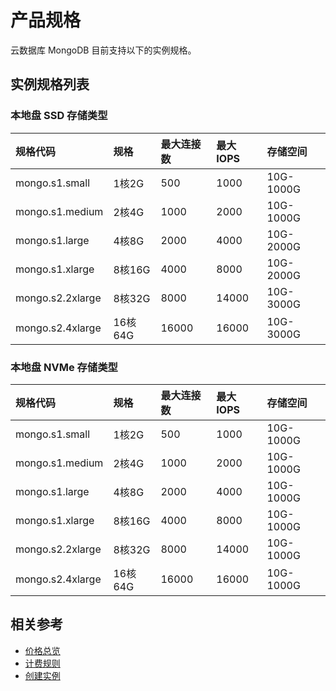 # 产品规格

云数据库 MongoDB 目前支持以下的实例规格。

## 实例规格列表

### 本地盘 SSD 存储类型

| 规格代码         | 规格    | 最大连接数 | 最大IOPS | 存储空间  |
| :--------------- | :------ | :--------- | :------- | :-------- |
| mongo.s1.small   | 1核2G   | 500        | 1000     | 10G-1000G |
| mongo.s1.medium  | 2核4G   | 1000       | 2000     | 10G-1000G |
| mongo.s1.large   | 4核8G   | 2000       | 4000     | 10G-2000G |
| mongo.s1.xlarge  | 8核16G  | 4000       | 8000     | 10G-2000G |
| mongo.s2.2xlarge | 8核32G  | 8000       | 14000    | 10G-3000G |
| mongo.s2.4xlarge | 16核64G | 16000      | 16000    | 10G-3000G |

### 本地盘 NVMe 存储类型

| 规格代码         | 规格    | 最大连接数 | 最大IOPS | 存储空间  |
| :--------------- | :------ | :--------- | :------- | :-------- |
| mongo.s1.small   | 1核2G   | 500        | 1000     | 10G-1000G |
| mongo.s1.medium  | 2核4G   | 1000       | 2000     | 10G-1000G |
| mongo.s1.large   | 4核8G   | 2000       | 4000     | 10G-1000G |
| mongo.s1.xlarge  | 8核16G  | 4000       | 8000     | 10G-1000G |
| mongo.s2.2xlarge | 8核32G  | 8000       | 14000    | 10G-1000G |
| mongo.s2.4xlarge | 16核64G | 16000      | 16000    | 10G-1000G |

## 相关参考


- [价格总览](../Pricing/Price-Overview.md)
- [计费规则](../Pricing/Billing-Rules.md)
- [创建实例](../Getting-Started/Create-Instance.md)
